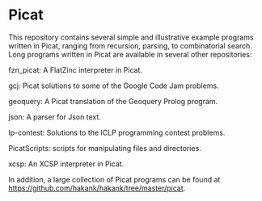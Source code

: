 # Picat

This repository contains several simple and illustrative example programs written in Picat, ranging from recursion, parsing, to combinatorial search. Long programs written in Picat are available in several other repositories:

fzn_picat: A FlatZinc interpreter in Picat.

gcj: Picat solutions to some of the Google Code Jam problems.

geoquery: A Picat translation of the Geoquery Prolog program.

json: A parser for Json text.

lp-contest: Solutions to the ICLP programming contest problems.

PicatScripts: scripts for manipulating files and directories.

xcsp: An XCSP interpreter in Picat.

In addition, a large collection of Picat programs can be found at https://github.com/hakank/hakank/tree/master/picat.
